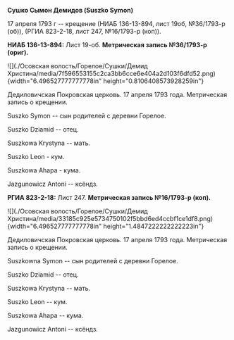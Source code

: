 **Сушко Сымон Демидов (Suszko Symon)**

17 апреля 1793 г -- крещение (НИАБ 136-13-894, лист 19об, №36/1793-р
(об)), (РГИА 823-2-18, лист 247, №16/1793-р (коп)).

**НИАБ 136-13-894:** Лист 19-об. **Метрическая запись №36/1793-р
(ориг).**

![](./Осовская волость/Горелое/Сушки/Демид Христина/media/7f596553155c2ca3bb6cce6e404a2d103f6dfd52.png){width="6.496527777777778in"
height="0.8106408573928259in"}

Дедиловичская Покровская церковь. 17 апреля 1793 года. Метрическая
запись о крещении.

Suszko Symon -- сын родителей с деревни Горелое.

Suszko Dziamid -- отец.

Suszkowa Krystyna -- мать.

Suszko Leon - кум.

Suszkowa Ahapa - кума.

Jazgunowicz Antoni -- ксёндз.

**РГИА 823-2-18:** Лист 247. **Метрическая запись №16/1793-р (коп).**

![](./Осовская волость/Горелое/Сушки/Демид Христина/media/33185c925e5734750102f5bbd6ed4ccbf1ce1df8.png){width="6.496527777777778in"
height="1.4847222222222223in"}

Дедиловичская Покровская церковь. 17 апреля 1793 года. Метрическая
запись о крещении.

Suszkowna Symon -- сын родителей с деревни Горелое.

Suszko Dziamid -- отец.

Suszkowa Krystyna -- мать.

Suszko Leon -- кум.

Suszkowa Ahapa -- кума.

Jazgunowicz Antoni -- ксёндз.

